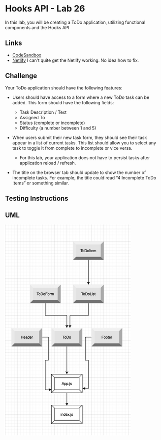 # Hooks API - Lab 26

In this lab, you will be creating a ToDo application, utilizing functional components and the Hooks API
    
## Links
    
- [CodeSandbox](https://codesandbox.io/s/laughing-fog-g6c5d)
- [Netlify](https://stupefied-dijkstra-332a7c.netlify.app)
I can't quite get the Netlify working. No idea how to fix. 
    
## Challenge
    
Your ToDo application should have the following features:

* Users should have access to a form where a new ToDo task can be added. This form should have the following fields:
    * Task Description / Text
    * Assigned To
    * Status (complete or incomplete)
    * Difficulty (a number between 1 and 5)

* When users submit their new task form, they should see their task appear in a list of current tasks. This list should allow you to select any task to toggle it from complete to incomplete or vice versa.
    * For this lab, your application does not have to persist tasks after application reload / refresh.

* The title on the browser tab should update to show the number of incomplete tasks. For example, the title could read “4 Incomplete ToDo Items” or something similar.

    
## Testing Instructions
    

## UML
![lab-26-uml](https://github.com/daniel-nguyen-401-advanced-javascript/lab-26/blob/lab-setup/src/assets/lab-26-uml.png)
